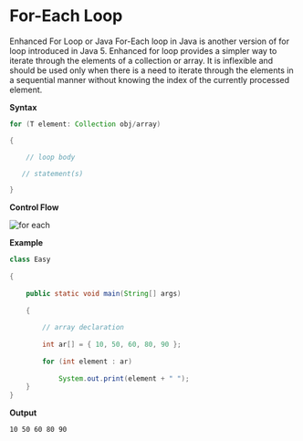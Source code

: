 

# For-Each Loop

Enhanced For Loop or Java For-Each loop in Java is another version of for loop introduced in Java 5. Enhanced for loop provides a simpler way to iterate through the elements of a collection or array. It is inflexible and should be used only when there is a need to iterate through the elements in a sequential manner without knowing the index of the currently processed element.

**Syntax**

~~~java
for (T element: Collection obj/array)

{

    // loop body

   // statement(s)

}
~~~

**Control Flow**

![for each](https://github.com/rhushikesh2000/JAVA_TUTORIAL_/assets/124034778/e6f7aef7-f575-4834-b526-5a5bd811bc68)


**Example**

~~~java
class Easy
  
{
  
    public static void main(String[] args)
  
    {
  
        // array declaration
  
        int ar[] = { 10, 50, 60, 80, 90 };
  
        for (int element : ar)
  
            System.out.print(element + " ");
    }
}
~~~

**Output**
~~~
10 50 60 80 90 
~~~
